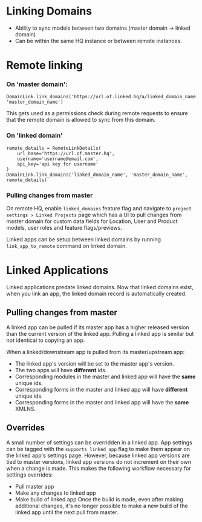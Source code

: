 # Linking Domains

* Ability to sync models between two domains (master domain -> linked domain)
* Can be within the same HQ instance or between remote instances.

# Remote linking

### On 'master domain':

```
DomainLink.link_domains('https://url.of.linked.hq/a/linked_domain_name', 'master_domain_name')
```

This gets used as a permissions check during remote requests to ensure
that the remote domain is allowed to sync from this domain.

### On 'linked domain'

```
remote_details = RemoteLinkDetails(
    url_base='https://url.of.master.hq',
    username='username@email.com',
    api_key='api key for username'
)
DomainLink.link_domains('linked_domain_name', 'master_domain_name', remote_details)
```

### Pulling changes from master

On remote HQ, enable `linked_domains` feature flag and navigate to `project settings > Linked Projects` page which has a UI to pull changes from master domain for custom data fields for Location, User and Product models, user roles and feature flags/previews.

Linked apps can be setup between linked domains by running `link_app_to_remote` command on linked domain.

# Linked Applications

Linked applications predate linked domains. Now that linked domains exist, when you link an app, the linked domain record is automatically created.

## Pulling changes from master
A linked app can be pulled if its master app has a higher released version than the current version of the linked app. Pulling a linked app is similar but not identical to copying an app.

When a linked/downstream app is pulled from its master/upstream app:
- The linked app's version will be set to the master app's version.
- The two apps will have **different** ids.
- Corresponding modules in the master and linked app will have the **same** unique ids.
- Corresponding forms in the master and linked app will have **different** unique ids.
- Corresponding forms in the master and linked app will have the **same** XMLNS.

## Overrides
A small number of settings can be overridden in a linked app. App settings can be tagged with the `supports_linked_app` flag to make them appear on the linked app's settings page. However, because linked app versions are tied to master versions, linked app versions do not increment on their own when a change is made. This makes the following workflow necessary for settings overrides:
- Pull master app
- Make any changes to linked app
- Make build of linked app
Once the build is made, even after making additional changes, it's no longer possible to make a new build of the linked app until the next pull from master.
